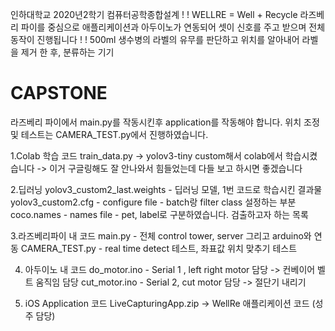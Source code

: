 인하대학교 2020년2학기 컴퓨터공학종합설계 ! !
WELLRE = Well + Recycle 
라즈베리 파이를 중심으로 애플리케이션과 아두이노가 연동되어 셋이 신호를 주고 받으며 전체 동작이 진행됩니다 ! ! 
500ml 생수병의 라벨의 유무를 판단하고 위치를 알아내어 라벨을 제거 한 후, 분류하는 기기



# CAPSTONE
라즈베리 파이에서 main.py를 작동시킨후 application를 작동해야 합니다.
위치 조정및 테스트는 CAMERA_TEST.py에서 진행하였습니다.

1.Colab 학습 코드
train_data.py -> yolov3-tiny custom해서 colab에서 학습시켰습니다
              -> 이거 구글링해도 잘 안나와서 힘들었는데 다들 보고 하시면 좋겠습니다

2.딥러닝 
yolov3_custom2_last.weights - 딥러닝 모델, 1번 코드로 학습시킨 결과물
yolov3_custom2.cfg - configure file - batch랑 filter class 설정하는 부분
coco.names - names file  - pet, label로 구분하였습니다. 검출하고자 하는 목록

3.라즈베리파이 내  코드
main.py -  전체 control tower, server 그리고 arduino와 연동
CAMERA_TEST.py - real time detect 테스트,  좌표값 위치 맞추기 테스트

4. 아두이노 내 코드
do_motor.ino - Serial 1 , left right motor 담당  -> 컨베이어 벨트 움직임 담당
cut_motor.ino - Serial 2, cut motor 담당         -> 절단기 내리기

5. iOS Application 코드 
LiveCapturingApp.zip -> WellRe 애플리케이션 코드 (성주 담당)

